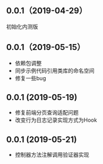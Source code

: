
## 0.0.1（2019-04-29）

初始化内测版

## 0.0.1（2019-05-15）

* 依赖包调整
* 同步示例代码引用类库的命名空间
* 修复一些bug

## 0.0.1 (2019-05-19)

* 修复前端分页查询适配问题
* 改变行为日志记录实现方式为Hook

## 0.0.1 (2019-05-21)

* 控制器方法注解调用验证器实现